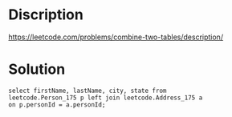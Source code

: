 # Discription
https://leetcode.com/problems/combine-two-tables/description/


# Solution
```
select firstName, lastName, city, state from
leetcode.Person_175 p left join leetcode.Address_175 a
on p.personId = a.personId; 
```
